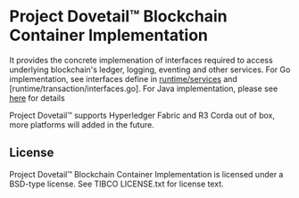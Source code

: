 # Project Dovetail™ Blockchain Container Implementation

It provides the concrete implemenation of interfaces required to access underlying blockchain's ledger, logging, eventing and other services. For Go implementation, see interfaces define in [runtime/services](../smartcontract-go/runtime/services/interfaces.go) and [runtime/transaction/interfaces.go]. For Java implementation, please see [here](https://github.com/TIBCOSoftware/dovetail-java-lib) for details

Project Dovetail™ supports Hyperledger Fabric and R3 Corda out of box, more platforms will added in the future.

## License
Project Dovetail™ Blockchain Container Implementation is licensed under a BSD-type license. See TIBCO LICENSE.txt for license text.


